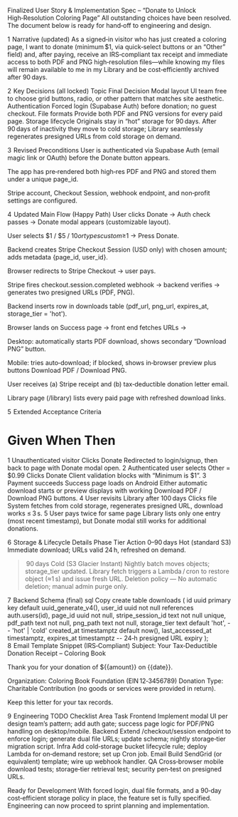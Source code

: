Finalized User Story & Implementation Spec – “Donate to Unlock High‑Resolution Coloring Page”
All outstanding choices have been resolved. The document below is ready for hand‑off to engineering and design.

1  Narrative (updated)
As a signed‑in visitor who has just created a coloring page, I want to donate (minimum $1, via quick‑select buttons or an “Other” field) and, after paying, receive an IRS‑compliant tax receipt and immediate access to both PDF and PNG high‑resolution files—while knowing my files will remain available to me in my Library and be cost‑efficiently archived after 90 days.

2  Key Decisions (all locked)
Topic	Final Decision
Modal layout	UI team free to choose grid buttons, radio, or other pattern that matches site aesthetic.
Authentication	Forced login (Supabase Auth) before donation; no guest checkout.
File formats	Provide both PDF and PNG versions for every paid page.
Storage lifecycle	Originals stay in “hot” storage for 90 days. After 90 days of inactivity they move to cold storage; Library seamlessly regenerates presigned URLs from cold storage on demand.

3  Revised Preconditions
User is authenticated via Supabase Auth (email magic link or OAuth) before the Donate button appears.

The app has pre‑rendered both high‑res PDF and PNG and stored them under a unique page_id.

Stripe account, Checkout Session, webhook endpoint, and non‑profit settings are configured.

4  Updated Main Flow (Happy Path)
User clicks Donate → Auth check passes → Donate modal appears (customizable layout).

User selects $1 / $5 / $10 or types custom ≥ $1 → Press Donate.

Backend creates Stripe Checkout Session (USD only) with chosen amount; adds metadata {page_id, user_id}.

Browser redirects to Stripe Checkout → user pays.

Stripe fires checkout.session.completed webhook → backend verifies → generates two presigned URLs (PDF, PNG).

Backend inserts row in downloads table (pdf_url, png_url, expires_at, storage_tier = 'hot').

Browser lands on Success page → front end fetches URLs →

Desktop: automatically starts PDF download, shows secondary “Download PNG” button.

Mobile: tries auto‑download; if blocked, shows in‑browser preview plus buttons Download PDF / Download PNG.

User receives (a) Stripe receipt and (b) tax‑deductible donation letter email.

Library page (/library) lists every paid page with refreshed download links.

5  Extended Acceptance Criteria
#	Given	When	Then
1	Unauthenticated visitor	Clicks Donate	Redirected to login/signup, then back to page with Donate modal open.
2	Authenticated user selects Other = $0.99	Clicks Donate	Client validation blocks with “Minimum is $1”.
3	Payment succeeds	Success page loads on Android	Either automatic download starts or preview displays with working Download PDF / Download PNG buttons.
4	User revisits Library after 100 days	Clicks file	System fetches from cold storage, regenerates presigned URL, download works ≤ 3 s.
5	User pays twice for same page	Library lists only one entry (most recent timestamp), but Donate modal still works for additional donations.	

6  Storage & Lifecycle Details
Phase	Tier	Action
0–90 days	Hot (standard S3)	Immediate download; URLs valid 24 h, refreshed on demand.
> 90 days	Cold (S3 Glacier Instant)	Nightly batch moves objects; storage_tier updated. Library fetch triggers a Lambda / cron to restore object (≈1 s) and issue fresh URL.
Deletion policy	—	No automatic deletion; manual admin purge only.

7  Backend Schema (final)
sql
Copy
create table downloads (
  id uuid primary key default uuid_generate_v4(),
  user_id uuid not null references auth.users(id),
  page_id uuid not null,
  stripe_session_id text not null unique,
  pdf_path text not null,
  png_path text not null,
  storage_tier text default 'hot',         -- 'hot' | 'cold'
  created_at timestamptz default now(),
  last_accessed_at timestamptz,
  expires_at timestamptz                   -- 24‑h presigned URL expiry
);
8  Email Template Snippet (IRS‑Compliant)
Subject: Your Tax‑Deductible Donation Receipt – Coloring Book

Thank you for your donation of ${{amount}} on {{date}}.

Organization: Coloring Book Foundation (EIN 12‑3456789)
Donation Type: Charitable Contribution (no goods or services were provided in return).

Keep this letter for your tax records.

9  Engineering TODO Checklist
Area	Task
Frontend	Implement modal UI per design team’s pattern; add auth gate; success page logic for PDF/PNG handling on desktop/mobile.
Backend	Extend /checkout/session endpoint to enforce login; generate dual file URLs; update schema; nightly storage‑tier migration script.
Infra	Add cold‑storage bucket lifecycle rule; deploy Lambda for on‑demand restore; set up Cron job.
Email	Build SendGrid (or equivalent) template; wire up webhook handler.
QA	Cross‑browser mobile download tests; storage‑tier retrieval test; security pen‑test on presigned URLs.

Ready for Development
With forced login, dual file formats, and a 90‑day cost‑efficient storage policy in place, the feature set is fully specified. Engineering can now proceed to sprint planning and implementation.